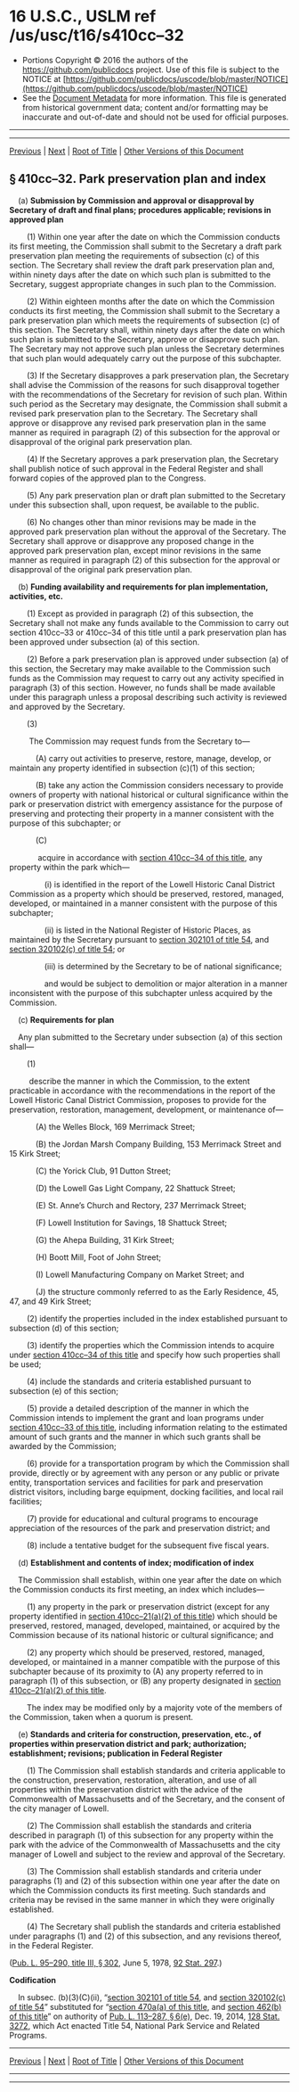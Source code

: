 ---
---

# 16 U.S.C., USLM ref /us/usc/t16/s410cc–32

* Portions Copyright © 2016 the authors of the https://github.com/publicdocs project.
  Use of this file is subject to the NOTICE at [https://github.com/publicdocs/uscode/blob/master/NOTICE](https://github.com/publicdocs/uscode/blob/master/NOTICE)
* See the [Document Metadata](././../../../../../..//README.md) for more information.
  This file is generated from historical government data; content and/or formatting may be inaccurate and out-of-date and should not be used for official purposes.

----------
----------

[Previous](./../../../../../..//us/usc/t16/ch1/schLIX–A/ptC/m__us_usc_t16_s410cc–31.md) | [Next](./../../../../../..//us/usc/t16/ch1/schLIX–A/ptC/m__us_usc_t16_s410cc–33.md) | [Root of Title](./../../../../../../) | [Other Versions of this Document](https://publicdocs.github.io/go/links?ns=uslm&ref=%2Fus%2Fusc%2Ft16%2Fs410cc%E2%80%9332)

## § 410cc–32. Park preservation plan and index

    (a) __Submission by Commission and approval or disapproval by Secretary of draft and final plans; procedures applicable; revisions in approved plan__ 

        (1) Within one year after the date on which the Commission conducts its first meeting, the Commission shall submit to the Secretary a draft park preservation plan meeting the requirements of subsection (c) of this section. The Secretary shall review the draft park preservation plan and, within ninety days after the date on which such plan is submitted to the Secretary, suggest appropriate changes in such plan to the Commission.

        (2) Within eighteen months after the date on which the Commission conducts its first meeting, the Commission shall submit to the Secretary a park preservation plan which meets the requirements of subsection (c) of this section. The Secretary shall, within ninety days after the date on which such plan is submitted to the Secretary, approve or disapprove such plan. The Secretary may not approve such plan unless the Secretary determines that such plan would adequately carry out the purpose of this subchapter.

        (3) If the Secretary disapproves a park preservation plan, the Secretary shall advise the Commission of the reasons for such disapproval together with the recommendations of the Secretary for revision of such plan. Within such period as the Secretary may designate, the Commission shall submit a revised park preservation plan to the Secretary. The Secretary shall approve or disapprove any revised park preservation plan in the same manner as required in paragraph (2) of this subsection for the approval or disapproval of the original park preservation plan.

        (4) If the Secretary approves a park preservation plan, the Secretary shall publish notice of such approval in the Federal Register and shall forward copies of the approved plan to the Congress.

        (5) Any park preservation plan or draft plan submitted to the Secretary under this subsection shall, upon request, be available to the public.

        (6) No changes other than minor revisions may be made in the approved park preservation plan without the approval of the Secretary. The Secretary shall approve or disapprove any proposed change in the approved park preservation plan, except minor revisions in the same manner as required in paragraph (2) of this subsection for the approval or disapproval of the original park preservation plan.

    (b) __Funding availability and requirements for plan implementation, activities, etc.__ 

        (1) Except as provided in paragraph (2) of this subsection, the Secretary shall not make any funds available to the Commission to carry out section 410cc–33 or 410cc–34 of this title until a park preservation plan has been approved under subsection (a) of this section.

        (2) Before a park preservation plan is approved under subsection (a) of this section, the Secretary may make available to the Commission such funds as the Commission may request to carry out any activity specified in paragraph (3) of this section. However, no funds shall be made available under this paragraph unless a proposal describing such activity is reviewed and approved by the Secretary.

        (3)

         The Commission may request funds from the Secretary to—

            (A) carry out activities to preserve, restore, manage, develop, or maintain any property identified in subsection (c)(1) of this section;

            (B) take any action the Commission considers necessary to provide owners of property with national historical or cultural significance within the park or preservation district with emergency assistance for the purpose of preserving and protecting their property in a manner consistent with the purpose of this subchapter; or

            (C)

             acquire in accordance with [section 410cc–34 of this title][/us/usc/t16/s410cc–34], any property within the park which—

                (i) is identified in the report of the Lowell Historic Canal District Commission as a property which should be preserved, restored, managed, developed, or maintained in a manner consistent with the purpose of this subchapter;

                (ii) is listed in the National Register of Historic Places, as maintained by the Secretary pursuant to [section 302101 of title 54][/us/usc/t54/s302101], and [section 320102(c) of title 54][/us/usc/t54/s320102/c]; or

                (iii) is determined by the Secretary to be of national significance;

                and would be subject to demolition or major alteration in a manner inconsistent with the purpose of this subchapter unless acquired by the Commission.

    (c) __Requirements for plan__ 

    Any plan submitted to the Secretary under subsection (a) of this section shall—

        (1)

         describe the manner in which the Commission, to the extent practicable in accordance with the recommendations in the report of the Lowell Historic Canal District Commission, proposes to provide for the preservation, restoration, management, development, or maintenance of—

            (A) the Welles Block, 169 Merrimack Street;

            (B) the Jordan Marsh Company Building, 153 Merrimack Street and 15 Kirk Street;

            (C) the Yorick Club, 91 Dutton Street;

            (D) the Lowell Gas Light Company, 22 Shattuck Street;

            (E) St. Anne’s Church and Rectory, 237 Merrimack Street;

            (F) Lowell Institution for Savings, 18 Shattuck Street;

            (G) the Ahepa Building, 31 Kirk Street;

            (H) Boott Mill, Foot of John Street;

            (I) Lowell Manufacturing Company on Market Street; and

            (J) the structure commonly referred to as the Early Residence, 45, 47, and 49 Kirk Street;

        (2) identify the properties included in the index established pursuant to subsection (d) of this section;

        (3) identify the properties which the Commission intends to acquire under [section 410cc–34 of this title][/us/usc/t16/s410cc–34] and specify how such properties shall be used;

        (4) include the standards and criteria established pursuant to subsection (e) of this section;

        (5) provide a detailed description of the manner in which the Commission intends to implement the grant and loan programs under [section 410cc–33 of this title][/us/usc/t16/s410cc–33], including information relating to the estimated amount of such grants and the manner in which such grants shall be awarded by the Commission;

        (6) provide for a transportation program by which the Commission shall provide, directly or by agreement with any person or any public or private entity, transportation services and facilities for park and preservation district visitors, including barge equipment, docking facilities, and local rail facilities;

        (7) provide for educational and cultural programs to encourage appreciation of the resources of the park and preservation district; and

        (8) include a tentative budget for the subsequent five fiscal years.

    (d) __Establishment and contents of index; modification of index__ 

    The Commission shall establish, within one year after the date on which the Commission conducts its first meeting, an index which includes—

        (1) any property in the park or preservation district (except for any property identified in [section 410cc–21(a)(2) of this title][/us/usc/t16/s410cc–21/a/2]) which should be preserved, restored, managed, developed, maintained, or acquired by the Commission because of its national historic or cultural significance; and

        (2) any property which should be preserved, restored, managed, developed, or maintained in a manner compatible with the purpose of this subchapter because of its proximity to (A) any property referred to in paragraph (1) of this subsection, or (B) any property designated in [section 410cc–21(a)(2) of this title][/us/usc/t16/s410cc–21/a/2].

        The index may be modified only by a majority vote of the members of the Commission, taken when a quorum is present.

    (e) __Standards and criteria for construction, preservation, etc., of properties within preservation district and park; authorization; establishment; revisions; publication in Federal Register__ 

        (1) The Commission shall establish standards and criteria applicable to the construction, preservation, restoration, alteration, and use of all properties within the preservation district with the advice of the Commonwealth of Massachusetts and of the Secretary, and the consent of the city manager of Lowell.

        (2) The Commission shall establish the standards and criteria described in paragraph (1) of this subsection for any property within the park with the advice of the Commonwealth of Massachusetts and the city manager of Lowell and subject to the review and approval of the Secretary.

        (3) The Commission shall establish standards and criteria under paragraphs (1) and (2) of this subsection within one year after the date on which the Commission conducts its first meeting. Such standards and criteria may be revised in the same manner in which they were originally established.

        (4) The Secretary shall publish the standards and criteria established under paragraphs (1) and (2) of this subsection, and any revisions thereof, in the Federal Register.

([Pub. L. 95–290, title III, § 302][/us/pl/95/290/s302], June 5, 1978, [92 Stat. 297][/us/stat/92/297].)

 __Codification__ 

    In subsec. (b)(3)(C)(ii), “[section 302101 of title 54][/us/usc/t54/s302101], and [section 320102(c) of title 54][/us/usc/t54/s320102/c]” substituted for “[section 470a(a) of this title][/us/usc/t16/s470a/a], and [section 462(b) of this title][/us/usc/t16/s462/b]” on authority of [Pub. L. 113–287, § 6(e)][/us/pl/113/287/s6/e], Dec. 19, 2014, [128 Stat. 3272][/us/stat/128/3272], which Act enacted Title 54, National Park Service and Related Programs.

----------

[Previous](./../../../../../..//us/usc/t16/ch1/schLIX–A/ptC/m__us_usc_t16_s410cc–31.md) | [Next](./../../../../../..//us/usc/t16/ch1/schLIX–A/ptC/m__us_usc_t16_s410cc–33.md) | [Root of Title](./../../../../../../) | [Other Versions of this Document](https://publicdocs.github.io/go/links?ns=uslm&ref=%2Fus%2Fusc%2Ft16%2Fs410cc%E2%80%9332)

----------
----------

[/us/usc/t16/s410cc–34]: https://publicdocs.github.io/go/links?ns=uslm&ref=%2Fus%2Fusc%2Ft16%2Fs410cc%E2%80%9334
[/us/usc/t54/s302101]: https://publicdocs.github.io/go/links?ns=uslm&ref=%2Fus%2Fusc%2Ft54%2Fs302101
[/us/usc/t54/s320102/c]: https://publicdocs.github.io/go/links?ns=uslm&ref=%2Fus%2Fusc%2Ft54%2Fs320102%2Fc
[/us/usc/t16/s410cc–34]: https://publicdocs.github.io/go/links?ns=uslm&ref=%2Fus%2Fusc%2Ft16%2Fs410cc%E2%80%9334
[/us/usc/t16/s410cc–33]: https://publicdocs.github.io/go/links?ns=uslm&ref=%2Fus%2Fusc%2Ft16%2Fs410cc%E2%80%9333
[/us/usc/t16/s410cc–21/a/2]: https://publicdocs.github.io/go/links?ns=uslm&ref=%2Fus%2Fusc%2Ft16%2Fs410cc%E2%80%9321%2Fa%2F2
[/us/usc/t16/s410cc–21/a/2]: https://publicdocs.github.io/go/links?ns=uslm&ref=%2Fus%2Fusc%2Ft16%2Fs410cc%E2%80%9321%2Fa%2F2
[/us/pl/95/290/s302]: https://publicdocs.github.io/go/links?ns=uslm&ref=%2Fus%2Fpl%2F95%2F290%2Fs302
[/us/stat/92/297]: https://publicdocs.github.io/go/links?ns=uslm&ref=%2Fus%2Fstat%2F92%2F297
[/us/usc/t54/s302101]: https://publicdocs.github.io/go/links?ns=uslm&ref=%2Fus%2Fusc%2Ft54%2Fs302101
[/us/usc/t54/s320102/c]: https://publicdocs.github.io/go/links?ns=uslm&ref=%2Fus%2Fusc%2Ft54%2Fs320102%2Fc
[/us/usc/t16/s470a/a]: https://publicdocs.github.io/go/links?ns=uslm&ref=%2Fus%2Fusc%2Ft16%2Fs470a%2Fa
[/us/usc/t16/s462/b]: https://publicdocs.github.io/go/links?ns=uslm&ref=%2Fus%2Fusc%2Ft16%2Fs462%2Fb
[/us/pl/113/287/s6/e]: https://publicdocs.github.io/go/links?ns=uslm&ref=%2Fus%2Fpl%2F113%2F287%2Fs6%2Fe
[/us/stat/128/3272]: https://publicdocs.github.io/go/links?ns=uslm&ref=%2Fus%2Fstat%2F128%2F3272


